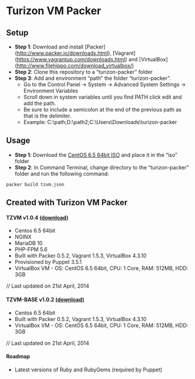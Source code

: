 Turizon VM Packer
==============
## Setup
* **Step 1**: Download and install [Packer] (http://www.packer.io/downloads.html), [Vagrant] (https://www.vagrantup.com/downloads.html)  and [VirtualBox] (http://www.filehippo.com/download_virtualbox/)
* **Step 2**: Clone this repository to a “turizon-packer” folder
* **Step 3**: Add and environment “path” the folder “turizon-packer”. 
  * Go to the Control Panel -> System -> Advanced System Settings -> Environment Variables 
  * Scroll down in system variables until you find PATH click edit and add the path. 
  * Be sure to include a semicolon at the end of the previous path as that is the delimiter. 
  * Example:  C:\path;D:\path2;C:\Users\Downloads\turizon-packer


## Usage
* **Step 1**: Download the [CentOS 6.5 64bit ISO](http://isoredirect.centos.org/centos/6/isos/x86_64/) and place it in the “iso” folder
* **Step 2**: In Command Terminal, change directory to the “turizon-packer” folder and run the following command:
```
packer build tzvm.json
```

## Created with Turizon VM Packer
#### TZVM v1.0.4 [(download)](https://www.dropbox.com/s/25d8k8f7rl73b75/tzvm.box)
* Centos 6.5 64bit
* NGINX 
* MariaDB 10
* PHP-FPM 5.6 
* Built with Packer 0.5.2, Vagrant 1.5.3, VirtualBox 4.3.10
* Provisioned by Puppet 3.5.1
* VirtualBox VM - OS: CentOS 6.5 64bit, CPU: 1 Core, RAM: 512MB, HDD: 3GB

// Last updated on 21st April, 2014

#### TZVM-BASE v1.0.2 [(download)](https://www.dropbox.com/s/1xlwwumeapenihg/tzvm-base.box)
* Centos 6.5 64bit
* Built with Packer 0.5.2, Vagrant 1.5.3, VirtualBox 4.3.10
* VirtualBox VM - OS: CentOS 6.5 64bit, CPU: 1 Core, RAM: 512MB, HDD: 3GB

// Last updated on 21st April, 2014

#### Roadmap
* Latest versions of Ruby and RubyGems (required by Puppet)
